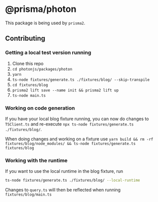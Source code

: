 # @prisma/photon

This package is being used by `prisma2`.

## Contributing

### Getting a local test version running

1. Clone this repo
2. `cd photonjs/packages/photon`
3. `yarn`
4. `ts-node fixtures/generate.ts ./fixtures/blog/ --skip-transpile`
5. `cd fixtures/blog`
6. `prisma2 lift save --name init && prisma2 lift up`
7. `ts-node main.ts`

### Working on code generation

If you have your local blog fixture running, you can now do changes to `TSClient.ts` and re-execute `npx ts-node fixtures/generate.ts ./fixtures/blog/`.

When doing changes and working on a fixture use `yarn build && rm -rf fixtures/blog/node_modules/ && ts-node fixtures/generate.ts fixtures/blog`

### Working with the runtime

If you want to use the local runtime in the blog fixture, run

```sh
ts-node fixtures/generate.ts ./fixtures/blog/ --local-runtime
```

Changes to `query.ts` will then be reflected when running `fixtures/blog/main.ts`
